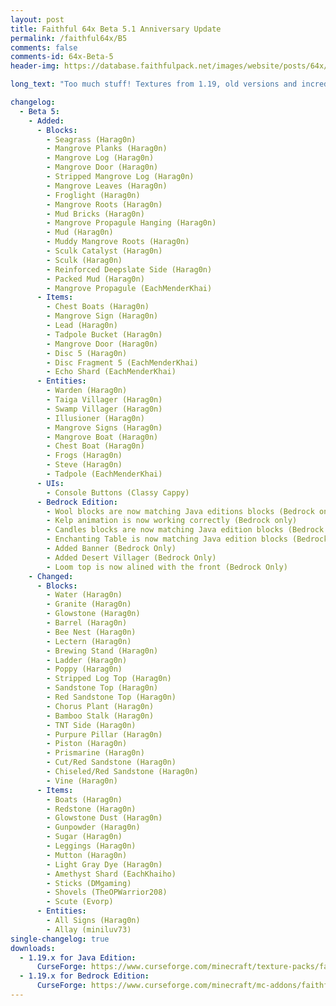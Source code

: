 ```yaml
---
layout: post
title: Faithful 64x Beta 5.1 Anniversary Update
permalink: /faithful64x/B5
comments: false
comments-id: 64x-Beta-5
header-img: https://database.faithfulpack.net/images/website/posts/64x/F64x_Anniversary_promote.jpg

long_text: "Too much stuff! Textures from 1.19, old versions and incredible changes! From seagrass to mangrove without forgetting the sculk blocks, you are bound to find what you want. Important updates such as bamboo, granite, ladder and many others that were present at the very beginning of the pack."

changelog:
  - Beta 5:
    - Added:
      - Blocks:
        - Seagrass (Harag0n)
        - Mangrove Planks (Harag0n)
        - Mangrove Log (Harag0n)
        - Mangrove Door (Harag0n)
        - Stripped Mangrove Log (Harag0n)
        - Mangrove Leaves (Harag0n)
        - Froglight (Harag0n)
        - Mangrove Roots (Harag0n)
        - Mud Bricks (Harag0n)
        - Mangrove Propagule Hanging (Harag0n)
        - Mud (Harag0n)
        - Muddy Mangrove Roots (Harag0n)
        - Sculk Catalyst (Harag0n)
        - Sculk (Harag0n)
        - Reinforced Deepslate Side (Harag0n)
        - Packed Mud (Harag0n)
        - Mangrove Propagule (EachMenderKhai)
      - Items:
        - Chest Boats (Harag0n)
        - Mangrove Sign (Harag0n)
        - Lead (Harag0n)
        - Tadpole Bucket (Harag0n)
        - Mangrove Door (Harag0n)
        - Disc 5 (Harag0n)
        - Disc Fragment 5 (EachMenderKhai)
        - Echo Shard (EachMenderKhai)
      - Entities:
        - Warden (Harag0n)
        - Taiga Villager (Harag0n)
        - Swamp Villager (Harag0n)
        - Illusioner (Harag0n)
        - Mangrove Signs (Harag0n)
        - Mangrove Boat (Harag0n)
        - Chest Boat (Harag0n)
        - Frogs (Harag0n)
        - Steve (Harag0n)
        - Tadpole (EachMenderKhai)
      - UIs:
        - Console Buttons (Classy Cappy)
      - Bedrock Edition:
        - Wool blocks are now matching Java editions blocks (Bedrock only)
        - Kelp animation is now working correctly (Bedrock only)
        - Candles blocks are now matching Java edition blocks (Bedrock only)
        - Enchanting Table is now matching Java edition blocks (Bedrock only)
        - Added Banner (Bedrock Only)
        - Added Desert Villager (Bedrock Only)
        - Loom top is now alined with the front (Bedrock Only)
    - Changed:
      - Blocks:
        - Water (Harag0n)
        - Granite (Harag0n)
        - Glowstone (Harag0n)
        - Barrel (Harag0n)
        - Bee Nest (Harag0n)
        - Lectern (Harag0n)
        - Brewing Stand (Harag0n)
        - Ladder (Harag0n)
        - Poppy (Harag0n)
        - Stripped Log Top (Harag0n)
        - Sandstone Top (Harag0n)
        - Red Sandstone Top (Harag0n)
        - Chorus Plant (Harag0n)
        - Bamboo Stalk (Harag0n)
        - TNT Side (Harag0n)
        - Purpure Pillar (Harag0n)
        - Piston (Harag0n)
        - Prismarine (Harag0n)
        - Cut/Red Sandstone (Harag0n)
        - Chiseled/Red Sandstone (Harag0n)
        - Vine (Harag0n)
      - Items:
        - Boats (Harag0n)
        - Redstone (Harag0n)
        - Glowstone Dust (Harag0n)
        - Gunpowder (Harag0n)
        - Sugar (Harag0n)
        - Leggings (Harag0n)
        - Mutton (Harag0n)
        - Light Gray Dye (Harag0n)
        - Amethyst Shard (EachKhaiho)
        - Sticks (DMgaming)
        - Shovels (TheOPWarrior208)
        - Scute (Evorp)
      - Entities:
        - All Signs (Harag0n)
        - Allay (miniluv73)
single-changelog: true
downloads:
  - 1.19.x for Java Edition:
      CurseForge: https://www.curseforge.com/minecraft/texture-packs/faithful-64x/files/3865491
  - 1.19.x for Bedrock Edition:
      CurseForge: https://www.curseforge.com/minecraft/mc-addons/faithful-64x-bedrock/files/3865490
---
```

